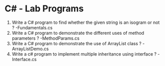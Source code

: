 # C# - Lab Programs

1. Write a C# program to find whether the given string is an isogram or not ? -Fundamentals.cs
2. Write a C# program to demonstrate the different uses of method parameters ?
-MethodParams.cs
3. Write a C# program to demonstrate the use of ArrayList class ?
-ArrayListDemo.cs
4. Write a c# program to implement multiple inheritance using interface ?
-Interface.cs
